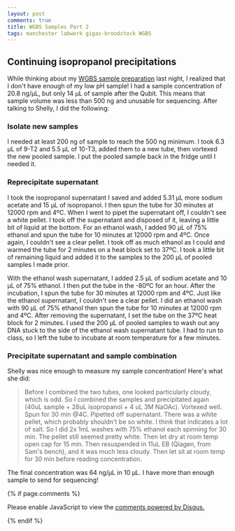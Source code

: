```yaml
---
layout: post
comments: true
title: WGBS Samples Part 2
tags: manchester labwork gigas-broodstock WGBS
---
```


## Continuing isopropanol precipitations

While thinking about my [WGBS sample preparation](https://yaaminiv.github.io/WGBS-Samples) last night, I realized that I don't have enough of my low pH sample! I had a sample concentration of 20.8 ng/µL, but only 14 µL of sample after the Qubit. This means that sample volume was less than 500 ng and unusable for sequencing. After talking to Shelly, I did the following:

### Isolate new samples

I needed at least 200 ng of sample to reach the 500 ng minimum. I took 6.3 µL of 9-T2 and 5.5 µL of 10-T3, added them to a new tube, then vortexed the new pooled sample. I put the pooled sample back in the fridge until I needed it.

### Reprecipitate supernatant

I took the isopropanol supernatant I saved and added 5.31 µL more sodium acetate and 15 µL of isopropanol. I then spun the tube for 30 minutes at 12000 rpm and 4ºC. When I went to pipet the supernatant off, I couldn't see a white pellet. I took off the supernatant and disposed of it, leaving a little bit of liquid at the bottom. For an ethanol wash, I  added 90 µL of  75% ethanol and spun the tube for 10 minutes at 12000 rpm and 4ºC. Once again, I couldn't see a clear pellet. I took off as much ethanol as I could and warmed the tube for 2 minutes on a heat block set to 37ºC. I took a little bit of remaining liquid and added it to the samples to the 200 µL of pooled samples I made prior.

With the ethanol wash supernatant, I added 2.5 µL of sodium acetate and 10 µL of 75% ethanol. I then put the tube in the -80ºC for an hour. After the incubation, I spun the tube for 30 minutes at 12000 rpm and 4ºC. Just like the ethanol supernatant, I couldn't see a clear pellet. I did an ethanol wash with 90 µL of 75% ethanol then spun the tube for 10 minutes at 12000 rpm and 4ºC. After removing the supernatant, I set the tube on the 37ºC heat block for 2 minutes. I used the 200 µL of pooled samples to wash out any DNA stuck to the side of the ethanol wash supernatant tube. I had to run to class, so I left the tube to incubate at room temperature for a few minutes.

### Precipitate supernatant and sample combination

Shelly was nice enough to measure my sample concentration! Here's what she did:

> Before I combined the two tubes, one looked particularly cloudy, which is odd. So I combined the samples and precipitated again (40uL sample + 28uL isopropanol + 4 uL 3M NaOAc). Vortexed well. Spun for 30 min @4C. Pipetted off supernatant. There was a white pellet, which probably shouldn't be so white. I think that indicates a lot of salt. So I did 2x 1mL washes with 75% ethanol each spinning for 30 min. The pellet still seemed pretty white. Then let dry at room temp open cap for 15 min. Then resuspended in 11uL EB (Qiagen, from Sam's bench), and it was much less cloudy. Then let sit at room temp for 30 min before reading concentration.

The final concentration was 64 ng/µL in 10 µL. I have more than enough sample to send for sequencing!

{% if page.comments %}

<div id="disqus_thread"></div>
<script>

/**
*  RECOMMENDED CONFIGURATION VARIABLES: EDIT AND UNCOMMENT THE SECTION BELOW TO INSERT DYNAMIC VALUES FROM YOUR PLATFORM OR CMS.
*  LEARN WHY DEFINING THESE VARIABLES IS IMPORTANT: https://disqus.com/admin/universalcode/#configuration-variables*/
/*
var disqus_config = function () {
this.page.url = PAGE_URL;  // Replace PAGE_URL with your page's canonical URL variable
this.page.identifier = PAGE_IDENTIFIER; // Replace PAGE_IDENTIFIER with your page's unique identifier variable
};
*/
(function() { // DON'T EDIT BELOW THIS LINE
var d = document, s = d.createElement('script');
s.src = 'https://the-responsible-grad-student.disqus.com/embed.js';
s.setAttribute('data-timestamp', +new Date());
(d.head || d.body).appendChild(s);
})();
</script>
<noscript>Please enable JavaScript to view the <a href="https://disqus.com/?ref_noscript">comments powered by Disqus.</a></noscript>

{% endif %}

<script id="dsq-count-scr" src="//the-responsible-grad-student.disqus.com/count.js" async></script>
